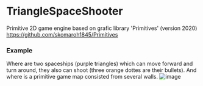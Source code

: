 # TriangleSpaceShooter
Primitive 2D game engine based on grafic library 'Primitives' (version 2020) https://github.com/skomaroh1845/Primitives

### Example
Where are two spaceships (purple triangles) which can move forward and turn around, they also can shoot (three orange dottes are their bullets). And where is a primitive game map consisted from several walls. 
![image](https://user-images.githubusercontent.com/61201241/202006268-bbdd48d9-3fe5-465f-ac12-a998ae1f1c51.png)
